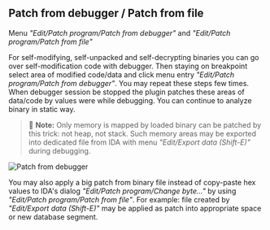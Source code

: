 ## Patch from debugger / Patch from file
Menu *"Edit/Patch program/Patch from debugger"* and *"Edit/Patch program/Patch from file"*

For self-modifying, self-unpacked and self-decrypting binaries you can go over self-modification code with debugger. Then staying on breakpoint select area of modified code/data and click menu entry *"Edit/Patch program/Patch from debugger"*. You may repeat these steps few times. When debugger session be stopped the plugin patches these areas of data/code by values were while debugging. You can continue to analyze binary in static way.

>📝 **Note:** Only memory is mapped by loaded binary can be patched by this trick: not heap, not stack. Such memory areas may be exported into dedicated file from IDA with menu *"Edit/Export data (Shift-E)"* during debugging.

![Patch from debugger](patch-dbg.gif)

You may also apply a big patch from binary file instead of copy-paste hex values to IDA's dialog *"Edit/Patch program/Change byte..."*  by using *"Edit/Patch program/Patch from file"*. For example: file created by *"Edit/Export data (Shift-E)"* may be applied as patch into appropriate space or new database segment.
